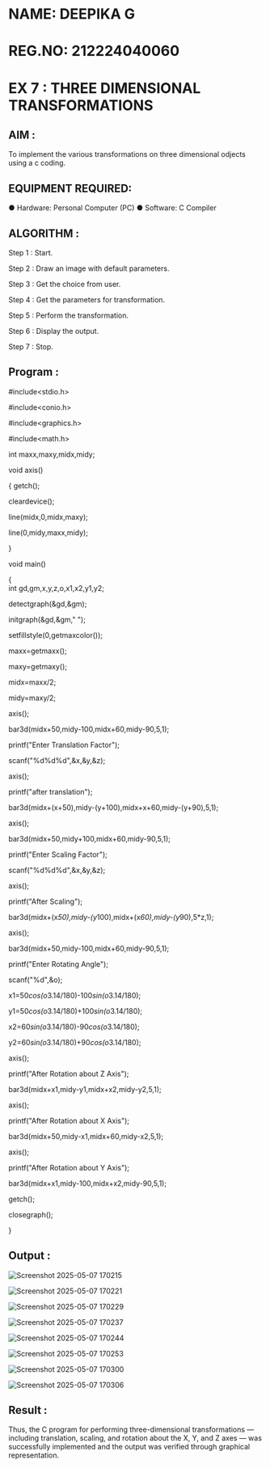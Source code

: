# NAME: DEEPIKA G
# REG.NO: 212224040060

# EX 7 : THREE DIMENSIONAL TRANSFORMATIONS
## AIM :
 
To implement the various transformations on three dimensional odjects using a c coding.

## EQUIPMENT REQUIRED:
●	Hardware: Personal Computer (PC)
●	Software: C Compiler

## ALGORITHM :

Step 1 : Start.

Step 2 : Draw an image with default parameters.

Step 3 : Get the choice from user.

Step 4 : Get the parameters for transformation.

Step 5 : Perform the transformation.

Step 6 : Display the output.

Step 7 : Stop.

## Program :

#include<stdio.h>  

#include<conio.h> 

#include<graphics.h> 

#include<math.h>  

int maxx,maxy,midx,midy; 

void axis() 

{ 
getch(); 

cleardevice(); 

line(midx,0,midx,maxy); 

line(0,midy,maxx,midy); 

} 

void main() 

{  
int gd,gm,x,y,z,o,x1,x2,y1,y2; 

detectgraph(&gd,&gm); 

initgraph(&gd,&gm," "); 

setfillstyle(0,getmaxcolor()); 

maxx=getmaxx(); 

maxy=getmaxy(); 

midx=maxx/2; 

midy=maxy/2; 

axis(); 

bar3d(midx+50,midy-100,midx+60,midy-90,5,1); 

printf("Enter Translation Factor"); 

scanf("%d%d%d",&x,&y,&z); 

axis();  

printf("after translation"); 

bar3d(midx+(x+50),midy-(y+100),midx+x+60,midy-(y+90),5,1); 

axis(); 

bar3d(midx+50,midy+100,midx+60,midy-90,5,1); 

printf("Enter Scaling Factor");

scanf("%d%d%d",&x,&y,&z); 

axis(); 

printf("After Scaling"); 

bar3d(midx+(x*50),midy-(y*100),midx+(x*60),midy-(y*90),5*z,1); 

axis(); 

bar3d(midx+50,midy-100,midx+60,midy-90,5,1); 

printf("Enter Rotating Angle"); 

scanf("%d",&o); 

x1=50*cos(o*3.14/180)-100*sin(o*3.14/180); 

y1=50*cos(o*3.14/180)+100*sin(o*3.14/180); 

x2=60*sin(o*3.14/180)-90*cos(o*3.14/180); 

y2=60*sin(o*3.14/180)+90*cos(o*3.14/180); 

axis(); 

printf("After Rotation about Z Axis"); 

bar3d(midx+x1,midy-y1,midx+x2,midy-y2,5,1); 

axis(); 

printf("After Rotation about X Axis"); 

bar3d(midx+50,midy-x1,midx+60,midy-x2,5,1); 

axis(); 

printf("After Rotation about Y Axis"); 

bar3d(midx+x1,midy-100,midx+x2,midy-90,5,1); 

getch(); 

closegraph(); 

}

## Output :

![Screenshot 2025-05-07 170215](https://github.com/user-attachments/assets/9d2dde59-6184-4b03-a6ea-e6e0ff124e43)

![Screenshot 2025-05-07 170221](https://github.com/user-attachments/assets/6f05fb47-1da5-492b-8edb-87a70061a26e)

![Screenshot 2025-05-07 170229](https://github.com/user-attachments/assets/68aac124-cc84-4b1e-aeb9-4e814925fec6)

![Screenshot 2025-05-07 170237](https://github.com/user-attachments/assets/ec951e40-735b-4b06-93e3-b8ae5cfc51a5)

![Screenshot 2025-05-07 170244](https://github.com/user-attachments/assets/8f3e7054-8a5d-497e-8213-e92ce2859b3b)


![Screenshot 2025-05-07 170253](https://github.com/user-attachments/assets/a85f82d7-5ed5-4c46-a560-7a643c104289)


![Screenshot 2025-05-07 170300](https://github.com/user-attachments/assets/a79b426f-2569-4a0c-8610-6f306e2bec73)


![Screenshot 2025-05-07 170306](https://github.com/user-attachments/assets/74312470-8c6f-44e6-9b6f-87912679da2d)

## Result :
Thus, the C program for performing three-dimensional transformations — including translation, scaling, and rotation about the X, Y, and Z axes — was successfully implemented and the output was verified through graphical representation.
